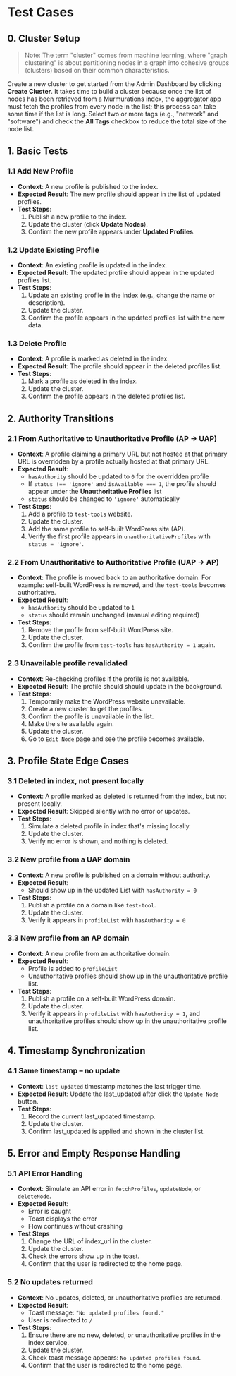 # Test Cases

## 0. Cluster Setup

> Note: The term "cluster" comes from machine learning, where "graph clustering" is about partitioning nodes in a graph into cohesive groups (clusters) based on their common characteristics.

Create a new cluster to get started from the Admin Dashboard by clicking **Create Cluster**. It takes time to build a cluster because once the list of nodes has been retrieved from a Murmurations index, the aggregator app must fetch the profiles from every node in the list; this process can take some time if the list is long. Select two or more tags (e.g., "network" and "software") and check the **All Tags** checkbox to reduce the total size of the node list.

## 1. Basic Tests

### 1.1 Add New Profile

- **Context**: A new profile is published to the index.
- **Expected Result**: The new profile should appear in the list of updated profiles.
- **Test Steps**:
  1. Publish a new profile to the index.
  2. Update the cluster (click **Update Nodes**).
  3. Confirm the new profile appears under **Updated Profiles**.

### 1.2 Update Existing Profile

- **Context**: An existing profile is updated in the index.
- **Expected Result**: The updated profile should appear in the updated profiles list.
- **Test Steps**:
  1. Update an existing profile in the index (e.g., change the name or description).
  2. Update the cluster.
  3. Confirm the profile appears in the updated profiles list with the new data.

### 1.3 Delete Profile

- **Context**: A profile is marked as deleted in the index.
- **Expected Result**: The profile should appear in the deleted profiles list.
- **Test Steps**:
  1. Mark a profile as deleted in the index.
  2. Update the cluster.
  3. Confirm the profile appears in the deleted profiles list.

## 2. Authority Transitions

### 2.1 From Authoritative to Unauthoritative Profile (AP -> UAP)

- **Context**: A profile claiming a primary URL but not hosted at that primary URL is overridden by a profile actually hosted at that primary URL.
- **Expected Result**:
  - `hasAuthority` should be updated to `0` for the overridden profile
  - If `status !== 'ignore'` and `isAvailable === 1`, the profile should appear under the **Unauthoritative Profiles** list
  - `status` should be changed to `'ignore'` automatically
- **Test Steps**:
  1. Add a profile to `test-tools` website.
  2. Update the cluster.
  3. Add the same profile to self-built WordPress site (AP).
  4. Verify the first profile appears in `unauthoritativeProfiles` with `status = 'ignore'`.

### 2.2 From Unauthoritative to Authoritative Profile (UAP -> AP)

- **Context**: The profile is moved back to an authoritative domain. For example: self-built WordPress is removed, and the `test-tools` becomes authoritative.
- **Expected Result**:
  - `hasAuthority` should be updated to `1`
  - `status` should remain unchanged (manual editing required)
- **Test Steps**:
  1. Remove the profile from self-built WordPress site.
  2. Update the cluster.
  3. Confirm the profile from `test-tools` has `hasAuthority = 1` again.

### 2.3 Unavailable profile revalidated

- **Context**: Re-checking profiles if the profile is not available.
- **Expected Result**: The profile should should update in the background.
- **Test Steps**:
  1. Temporarily make the WordPress website unavailable.
  2. Create a new cluster to get the profiles.
  3. Confirm the profile is unavailable in the list.
  4. Make the site available again.
  5. Update the cluster.
  6. Go to `Edit Node` page and see the profile becomes available.

## 3. Profile State Edge Cases

### 3.1 Deleted in index, not present locally

- **Context**: A profile marked as deleted is returned from the index, but not present locally.
- **Expected Result**: Skipped silently with no error or updates.
- **Test Steps**:
  1. Simulate a deleted profile in index that's missing locally.
  2. Update the cluster.
  3. Verify no error is shown, and nothing is deleted.

### 3.2 New profile from a UAP domain

- **Context**: A new profile is published on a domain without authority.
- **Expected Result**:
  - Should show up in the updated List with `hasAuthority = 0`
- **Test Steps**:
  1. Publish a profile on a domain like `test-tool`.
  2. Update the cluster.
  3. Verify it appears in `profileList` with `hasAuthority = 0`

### 3.3 New profile from an AP domain

- **Context**: A new profile from an authoritative domain.
- **Expected Result**:
  - Profile is added to `profileList`
  - Unauthoritative profiles should show up in the unauthoritative profile list.
- **Test Steps**:
  1. Publish a profile on a self-built WordPress domain.
  2. Update the cluster.
  3. Verify it appears in `profileList` with `hasAuthority = 1`, and unauthoritative profiles should show up in the unauthoritative profile list.

## 4. Timestamp Synchronization

### 4.1 Same timestamp – no update

- **Context**: `last_updated` timestamp matches the last trigger time.
- **Expected Result**: Update the last_updated after click the `Update Node` button.
- **Test Steps**:
  1. Record the current last_updated timestamp.
  2. Update the cluster.
  3. Confirm last_updated is applied and shown in the cluster list.

## 5. Error and Empty Response Handling

### 5.1 API Error Handling

- **Context**: Simulate an API error in `fetchProfiles`, `updateNode`, or `deleteNode`.
- **Expected Result**:
  - Error is caught
  - Toast displays the error
  - Flow continues without crashing
- **Test Steps**
  1. Change the URL of index_url in the cluster.
  2. Update the cluster.
  3. Check the errors show up in the toast.
  4. Confirm that the user is redirected to the home page.

### 5.2 No updates returned

- **Context**: No updates, deleted, or unauthoritative profiles are returned.
- **Expected Result**:
  - Toast message: `"No updated profiles found."`
  - User is redirected to `/`
- **Test Steps**:
  1. Ensure there are no new, deleted, or unauthoritative profiles in the index service.
  2. Update the cluster.
  3. Check toast message appears: `No updated profiles found`.
  4. Confirm that the user is redirected to the home page.
